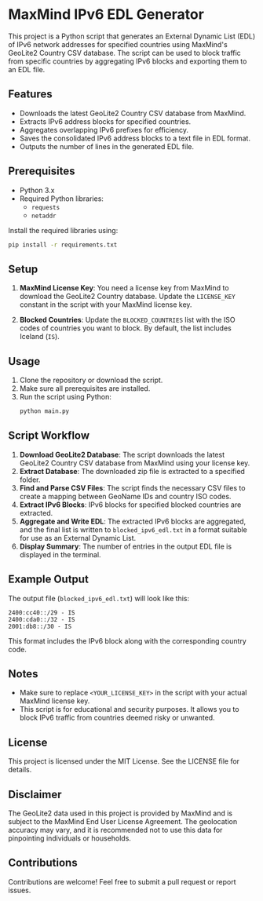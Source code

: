 # MaxMind IPv6 EDL Generator

This project is a Python script that generates an External Dynamic List (EDL) of IPv6 network addresses for specified countries using MaxMind's GeoLite2 Country CSV database. The script can be used to block traffic from specific countries by aggregating IPv6 blocks and exporting them to an EDL file.

## Features
- Downloads the latest GeoLite2 Country CSV database from MaxMind.
- Extracts IPv6 address blocks for specified countries.
- Aggregates overlapping IPv6 prefixes for efficiency.
- Saves the consolidated IPv6 address blocks to a text file in EDL format.
- Outputs the number of lines in the generated EDL file.

## Prerequisites
- Python 3.x
- Required Python libraries:
  - `requests`
  - `netaddr`

Install the required libraries using:
```sh
pip install -r requirements.txt
```

## Setup
1. **MaxMind License Key**: You need a license key from MaxMind to download the GeoLite2 Country database. Update the `LICENSE_KEY` constant in the script with your MaxMind license key.

2. **Blocked Countries**: Update the `BLOCKED_COUNTRIES` list with the ISO codes of countries you want to block. By default, the list includes Iceland (`IS`).

## Usage
1. Clone the repository or download the script.
2. Make sure all prerequisites are installed.
3. Run the script using Python:
   ```sh
   python main.py
   ```

## Script Workflow
1. **Download GeoLite2 Database**: The script downloads the latest GeoLite2 Country CSV database from MaxMind using your license key.
2. **Extract Database**: The downloaded zip file is extracted to a specified folder.
3. **Find and Parse CSV Files**: The script finds the necessary CSV files to create a mapping between GeoName IDs and country ISO codes.
4. **Extract IPv6 Blocks**: IPv6 blocks for specified blocked countries are extracted.
5. **Aggregate and Write EDL**: The extracted IPv6 blocks are aggregated, and the final list is written to `blocked_ipv6_edl.txt` in a format suitable for use as an External Dynamic List.
6. **Display Summary**: The number of entries in the output EDL file is displayed in the terminal.

## Example Output
The output file (`blocked_ipv6_edl.txt`) will look like this:
```
2400:cc40::/29 - IS
2400:cda0::/32 - IS
2001:db8::/30 - IS
```
This format includes the IPv6 block along with the corresponding country code.

## Notes
- Make sure to replace `<YOUR_LICENSE_KEY>` in the script with your actual MaxMind license key.
- This script is for educational and security purposes. It allows you to block IPv6 traffic from countries deemed risky or unwanted.

## License
This project is licensed under the MIT License. See the LICENSE file for details.

## Disclaimer
The GeoLite2 data used in this project is provided by MaxMind and is subject to the MaxMind End User License Agreement. The geolocation accuracy may vary, and it is recommended not to use this data for pinpointing individuals or households.

## Contributions
Contributions are welcome! Feel free to submit a pull request or report issues.

